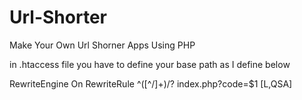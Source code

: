 # Url-Shorter
Make Your Own Url Shorner Apps Using PHP

in .htaccess file 
you have to define your base path as I define below

RewriteEngine On
RewriteRule ^([^/]+)/? index.php?code=$1 [L,QSA]

